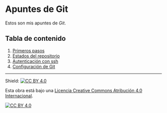 # Apuntes de Git

Estos son mis apuntes de *Git*.

## Tabla de contenido

1. [Primeros pasos](capitulos/01-primeros-pasos.md)
2. [Estados del repositorio](capitulos/02-estados.md)
3. [Autenticación con ssh](capitulos/03-ssh.md)
4. [Configuración de Git](capitulos/04-configuracion.md)

---

Shield: [![CC BY 4.0][cc-by-shield]][cc-by]

Esta obra está bajo una
[Licencia Creative Commons Atribución 4.0 Internacional][cc-by].

[![CC BY 4.0][cc-by-image]][cc-by]

[cc-by]: https://creativecommons.org/licenses/by/4.0/deed.es
[cc-by-image]: https://i.creativecommons.org/l/by/4.0/88x31.png
[cc-by-shield]: https://img.shields.io/badge/License-CC%20BY%204.0-lightgrey.svg

